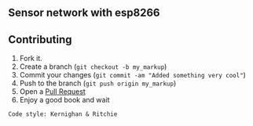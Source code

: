 Sensor network with esp8266
---

Contributing
------------

1. Fork it.
2. Create a branch (`git checkout -b my_markup`)
3. Commit your changes (`git commit -am "Added something very cool"`)
4. Push to the branch (`git push origin my_markup`)
5. Open a [Pull Request][1]
6. Enjoy a good book and wait

`Code style: Kernighan & Ritchie`

[1]: https://github.com/Guiraffo/sensor-network-esp8266/pulls
